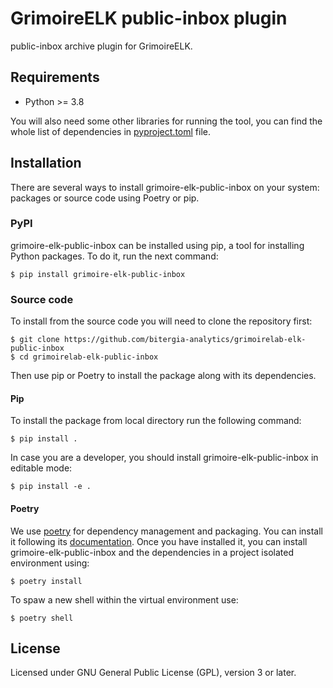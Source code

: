 # GrimoireELK public-inbox plugin

public-inbox archive plugin for GrimoireELK. 

## Requirements

 * Python >= 3.8

You will also need some other libraries for running the tool, you can find the
whole list of dependencies in [pyproject.toml](pyproject.toml) file.

## Installation

There are several ways to install grimoire-elk-public-inbox on your system: packages or source 
code using Poetry or pip.

### PyPI

grimoire-elk-public-inbox can be installed using pip, a tool for installing Python packages. 
To do it, run the next command:
```
$ pip install grimoire-elk-public-inbox
```

### Source code

To install from the source code you will need to clone the repository first:
```
$ git clone https://github.com/bitergia-analytics/grimoirelab-elk-public-inbox
$ cd grimoirelab-elk-public-inbox
```

Then use pip or Poetry to install the package along with its dependencies.

#### Pip
To install the package from local directory run the following command:
```
$ pip install .
```
In case you are a developer, you should install grimoire-elk-public-inbox in editable mode:
```
$ pip install -e .
```

#### Poetry
We use [poetry](https://python-poetry.org/) for dependency management and 
packaging. You can install it following its [documentation](https://python-poetry.org/docs/#installation).
Once you have installed it, you can install grimoire-elk-public-inbox and the dependencies in 
a project isolated environment using:
```
$ poetry install
```
To spaw a new shell within the virtual environment use:
```
$ poetry shell
```

## License

Licensed under GNU General Public License (GPL), version 3 or later.
